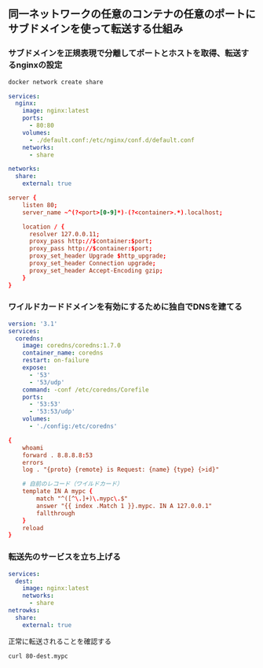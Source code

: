 ## 同一ネットワークの任意のコンテナの任意のポートにサブドメインを使って転送する仕組み

### サブドメインを正規表現で分離してポートとホストを取得、転送するnginxの設定

```bash
docker network create share
```

```yml title="compose.yml"
services:
  nginx:
    image: nginx:latest
    ports:
      - 80:80
    volumes:
      - ./default.conf:/etc/nginx/conf.d/default.conf
    networks:
      - share

networks:
  share:
    external: true
```

```conf title="default.conf"
server {
    listen 80;
    server_name ~^(?<port>[0-9]*)-(?<container>.*).localhost;

    location / {
      resolver 127.0.0.11;
      proxy_pass http://$container:$port;
      proxy_pass http://$container:$port;
      proxy_set_header Upgrade $http_upgrade;
      proxy_set_header Connection upgrade;
      proxy_set_header Accept-Encoding gzip;
    }
}
```

### ワイルドカードドメインを有効にするために独自でDNSを建てる

```yml title="compose.yml"
version: '3.1'
services:
  coredns:
    image: coredns/coredns:1.7.0
    container_name: coredns
    restart: on-failure
    expose:
      - '53'
      - '53/udp'
    command: -conf /etc/coredns/Corefile
    ports:
      - '53:53'
      - '53:53/udp'
    volumes:
      - './config:/etc/coredns'
```

```conf title="config/Corefile"
{
    whoami
    forward . 8.8.8.8:53
    errors
    log . "{proto} {remote} is Request: {name} {type} {>id}"

    # 自前のレコード（ワイルドカード）
    template IN A mypc {
        match "^([^\.]+)\.mypc\.$"
        answer "{{ index .Match 1 }}.mypc. IN A 127.0.0.1"
        fallthrough
    }
    reload
}
```

### 転送先のサービスを立ち上げる

```yml title="comopse.yml"
services:
  dest:
    image: nginx:latest
    networks:
      - share
netrowks:
  share:
    external: true
```

正常に転送されることを確認する

```
curl 80-dest.mypc
```
